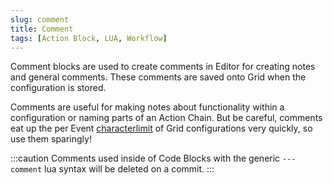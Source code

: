 ```yaml
---
slug: comment
title: Comment
tags: [Action Block, LUA, Workflow]
---
```


Comment blocks are used to create comments in Editor for creating notes and general comments. These comments are saved onto Grid when the configuration is stored.

Comments are useful for making notes about functionality within a configuration or naming parts of an Action Chain. But be careful, comments eat up the per Event [characterlimit](../../char-limit) of Grid configurations very quickly, so use them sparingly!

:::caution
Comments used inside of Code Blocks with the generic `---comment` lua syntax will be deleted on a commit.
:::